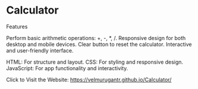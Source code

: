 # Calculator

Features

Perform basic arithmetic operations: +, -, *, /.
Responsive design for both desktop and mobile devices.
Clear button to reset the calculator.
Interactive and user-friendly interface.

HTML: For structure and layout.
CSS: For styling and responsive design.
JavaScript: For app functionality and interactivity.

Click to Visit the Website: https://velmurugantr.github.io/Calculator/
